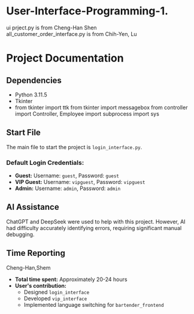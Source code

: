 # User-Interface-Programming-1.

ui prject.py is from Cheng-Han Shen  
all_customer_order_interface.py is from Chih-Yen, Lu
# Project Documentation

## Dependencies
- Python 3.11.5
- Tkinter
- from tkinter import ttk
  from tkinter import messagebox
  from controller import Controller, Employee
  import subprocess
  import sys

## Start File
The main file to start the project is `login_interface.py`.

### Default Login Credentials:
- **Guest:** Username: `guest`, Password: `guest`
- **VIP Guest:** Username: `vipguest`, Password: `vipguest`
- **Admin:** Username: `admin`, Password: `admin`

## AI Assistance
ChatGPT and DeepSeek were used to help with this project. However, AI had difficulty accurately identifying errors, requiring significant manual debugging.

## Time Reporting
Cheng-Han,Shem
- **Total time spent:** Approximately 20-24 hours
- **User's contribution:**
  - Designed `login_interface`
  - Developed `vip_interface`
  - Implemented language switching for `bartender_frontend`

